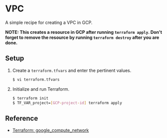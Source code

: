 # VPC

A simple recipe for creating a VPC in GCP.

**NOTE: This creates a resource in GCP after running `terraform apply`. Don't forget to remove the resource by running `terraform destroy` after you are done.**

## Setup
   
1. Create a `terraform.tfvars` and enter the pertinent values.

   ```bash
   $ vi terraform.tfvars
   ```   
   
1. Initialize and run Terraform.

   ```bash
   $ terraform init
   $ TF_VAR_project=[GCP-project-id] terraform apply
   ```

## Reference

* [Terraform: google_compute_network](https://www.terraform.io/docs/providers/google/r/compute_network.html)
